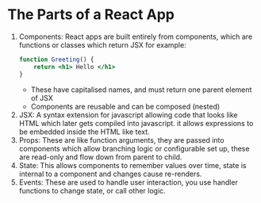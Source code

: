 # The Parts of a React App

1. Components: React apps are built entirely from components, which are functions or classes which return JSX for example:
    ```jsx
    function Greeting() {
        return <h1> Hello </h1>
    }
    ```
    - These have capitalised names, and must return one parent element of JSX
    - Components are reusable and can be composed (nested)
2. JSX: A syntax extension for javascript allowing code that looks like HTML which later gets compiled into javascript. it allows expressions to be embedded inside the HTML like text.
3. Props: These are like function arguments, they are passed into components which allow branching logic or configurable set up, these are read-only and flow down from parent to child.
4. State: This allows components to remember values over time, state is internal to a component and changes cause re-renders.
5. Events: These are used to handle user interaction, you use handler functions to change state, or call other logic. 


    